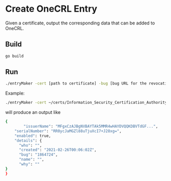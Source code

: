 # Create OneCRL Entry

Given a certificate, output the corresponding data that can be added to OneCRL.

## Build
```sh
go build
```

## Run
```sh
./entryMaker -cert [path to certificate] -bug [bug URL for the revocation]
```

Example:

```sh
./entryMaker -cert ~/certs/Information_Security_Certification_Authority_CA_pem.crt -bug 1864724
```
will produce an output like
```sh
{
        "issuerName": "MFgxCzAJBgNVBAYTAk5MMR4wHAYDVQQKDBVTdGF...",
    "serialNumber": "RR0ycJaMGZl88uTjuXcI7+J28xg=",
    "enabled": true,
    "details": {
      "who": "",
      "created": "2021-02-26T00:06:02Z",
      "bug": "1864724",
      "name": "",
      "why": ""
}
}
```
